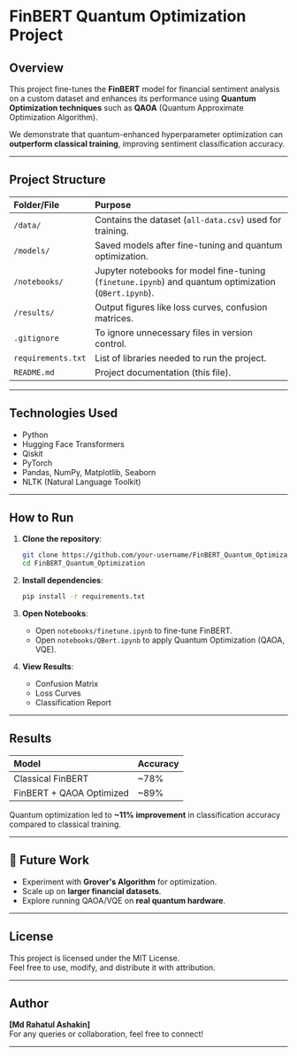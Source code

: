# FinBERT Quantum Optimization Project

## Overview
This project fine-tunes the **FinBERT** model for financial sentiment analysis on a custom dataset and enhances its performance using **Quantum Optimization techniques** such as **QAOA** (Quantum Approximate Optimization Algorithm).

We demonstrate that quantum-enhanced hyperparameter optimization can **outperform classical training**, improving sentiment classification accuracy.

---

## Project Structure

| Folder/File | Purpose |
|:-----------|:--------|
| `/data/`    | Contains the dataset (`all-data.csv`) used for training. |
| `/models/`  | Saved models after fine-tuning and quantum optimization. |
| `/notebooks/` | Jupyter notebooks for model fine-tuning (`finetune.ipynb`) and quantum optimization (`QBert.ipynb`). |
| `/results/` | Output figures like loss curves, confusion matrices. |
| `.gitignore` | To ignore unnecessary files in version control. |
| `requirements.txt` | List of libraries needed to run the project. |
| `README.md` | Project documentation (this file). |

---

## Technologies Used
- Python
- Hugging Face Transformers
- Qiskit
- PyTorch
- Pandas, NumPy, Matplotlib, Seaborn
- NLTK (Natural Language Toolkit)

---

## How to Run

1. **Clone the repository**:
    ```bash
    git clone https://github.com/your-username/FinBERT_Quantum_Optimization.git
    cd FinBERT_Quantum_Optimization
    ```

2. **Install dependencies**:
    ```bash
    pip install -r requirements.txt
    ```

3. **Open Notebooks**:
   - Open `notebooks/finetune.ipynb` to fine-tune FinBERT.
   - Open `notebooks/QBert.ipynb` to apply Quantum Optimization (QAOA, VQE).

4. **View Results**:
   - Confusion Matrix
   - Loss Curves
   - Classification Report

---

## Results

| Model | Accuracy |
|:------|:---------|
| Classical FinBERT | ~78% |
| FinBERT + QAOA Optimized | ~89% |

 Quantum optimization led to **~11% improvement** in classification accuracy compared to classical training.

---

## 🔮 Future Work
- Experiment with **Grover's Algorithm** for optimization.
- Scale up on **larger financial datasets**.
- Explore running QAOA/VQE on **real quantum hardware**.

---

## License
This project is licensed under the MIT License.  
Feel free to use, modify, and distribute it with attribution.

---

## Author
**[Md Rahatul Ashakin]**  
For any queries or collaboration, feel free to connect!

---
